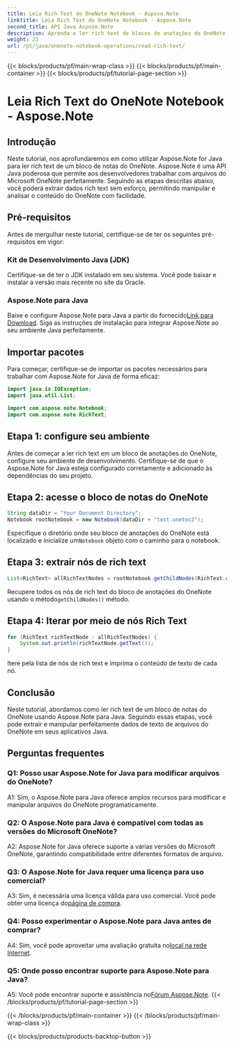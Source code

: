 ```yaml
---
title: Leia Rich Text do OneNote Notebook - Aspose.Note
linktitle: Leia Rich Text do OneNote Notebook - Aspose.Note
second_title: API Java Aspose.Note
description: Aprenda a ler rich text de blocos de anotações do OneNote usando Aspose.Note para Java. Aprimore seus aplicativos Java com integração perfeita com o OneNote.
weight: 23
url: /pt/java/onenote-notebook-operations/read-rich-text/
---
```


{{< blocks/products/pf/main-wrap-class >}}
{{< blocks/products/pf/main-container >}}
{{< blocks/products/pf/tutorial-page-section >}}

# Leia Rich Text do OneNote Notebook - Aspose.Note

## Introdução

Neste tutorial, nos aprofundaremos em como utilizar Aspose.Note for Java para ler rich text de um bloco de notas do OneNote. Aspose.Note é uma API Java poderosa que permite aos desenvolvedores trabalhar com arquivos do Microsoft OneNote perfeitamente. Seguindo as etapas descritas abaixo, você poderá extrair dados rich text sem esforço, permitindo manipular e analisar o conteúdo do OneNote com facilidade.

## Pré-requisitos

Antes de mergulhar neste tutorial, certifique-se de ter os seguintes pré-requisitos em vigor:

### Kit de Desenvolvimento Java (JDK)

Certifique-se de ter o JDK instalado em seu sistema. Você pode baixar e instalar a versão mais recente no site da Oracle.

### Aspose.Note para Java

 Baixe e configure Aspose.Note para Java a partir do fornecido[Link para Download](https://releases.aspose.com/note/java/). Siga as instruções de instalação para integrar Aspose.Note ao seu ambiente Java perfeitamente.

## Importar pacotes

Para começar, certifique-se de importar os pacotes necessários para trabalhar com Aspose.Note for Java de forma eficaz:

```java
import java.io.IOException;
import java.util.List;

import com.aspose.note.Notebook;
import com.aspose.note.RichText;
```

## Etapa 1: configure seu ambiente

Antes de começar a ler rich text em um bloco de anotações do OneNote, configure seu ambiente de desenvolvimento. Certifique-se de que o Aspose.Note for Java esteja configurado corretamente e adicionado às dependências do seu projeto.

## Etapa 2: acesse o bloco de notas do OneNote

```java
String dataDir = "Your Document Directory";
Notebook rootNotebook = new Notebook(dataDir + "test.onetoc2");
```

 Especifique o diretório onde seu bloco de anotações do OneNote está localizado e inicialize um`Notebook` objeto com o caminho para o notebook.

## Etapa 3: extrair nós de rich text

```java
List<RichText> allRichTextNodes = rootNotebook.getChildNodes(RichText.class);
```

 Recupere todos os nós de rich text do bloco de anotações do OneNote usando o método`getChildNodes()` método.

## Etapa 4: Iterar por meio de nós Rich Text

```java
for (RichText richTextNode : allRichTextNodes) {
    System.out.println(richTextNode.getText());
}
```

Itere pela lista de nós de rich text e imprima o conteúdo de texto de cada nó.

## Conclusão

Neste tutorial, abordamos como ler rich text de um bloco de notas do OneNote usando Aspose.Note para Java. Seguindo essas etapas, você pode extrair e manipular perfeitamente dados de texto de arquivos do OneNote em seus aplicativos Java.

## Perguntas frequentes

### Q1: Posso usar Aspose.Note for Java para modificar arquivos do OneNote?

A1: Sim, o Aspose.Note para Java oferece amplos recursos para modificar e manipular arquivos do OneNote programaticamente.

### Q2: O Aspose.Note para Java é compatível com todas as versões do Microsoft OneNote?

A2: Aspose.Note for Java oferece suporte a várias versões do Microsoft OneNote, garantindo compatibilidade entre diferentes formatos de arquivo.

### Q3: O Aspose.Note for Java requer uma licença para uso comercial?

 A3: Sim, é necessária uma licença válida para uso comercial. Você pode obter uma licença do[página de compra](https://purchase.aspose.com/buy).

### Q4: Posso experimentar o Aspose.Note para Java antes de comprar?

 A4: Sim, você pode aproveitar uma avaliação gratuita no[local na rede Internet](https://releases.aspose.com/).

### Q5: Onde posso encontrar suporte para Aspose.Note para Java?

 A5: Você pode encontrar suporte e assistência no[Fórum Aspose.Note](https://forum.aspose.com/c/note/28).
{{< /blocks/products/pf/tutorial-page-section >}}

{{< /blocks/products/pf/main-container >}}
{{< /blocks/products/pf/main-wrap-class >}}

{{< blocks/products/products-backtop-button >}}
